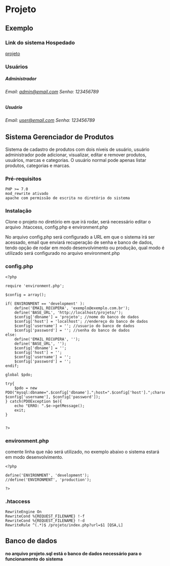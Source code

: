 # Projeto

## Exemplo

### Link do sistema Hospedado

[projeto](http://projeto.gvpadilha.com.br)

### Usuários
##### Administrador
###### Email: admin@email.com Senha: 123456789
##### Usuário
###### Email: user@email.com Senha: 123456789


## Sistema Gerenciador de Produtos

Sistema de cadastro de produtos com dois níveis de usuário, usuário administrador pode adicionar, visualizar, editar e remover produtos, usuários, marcas e categorias. O usuário normal pode apenas listar produtos, categorias e marcas.

### Pré-requisitos


```
PHP >= 7.0
mod_rewrite ativado
apache com permissão de escrita no diretório do sistema
```

### Instalação

Clone o projeto no diretório em que irá rodar, será necessário editar o arquivo .htaccess, config.php e environment.php


No arquivo config.php será configurado a URL em que o sistema irá ser acessado, email que enviará recuperação de senha e banco de dados, tendo opção de rodar em modo desenvolvimento ou produção, qual modo é utilizado será configurado no arquivo environment.php 

### config.php

```
<?php

require 'environment.php';

$config = array();

if( ENVIRONMENT == 'development' ):
    define('EMAIL_RECUPERA', 'exemplo@exemplo.com.br');
    define('BASE_URL', 'http://localhost/projeto/'); 
    $config['dbname'] = 'projeto'; //nome do banco de dados
    $config['host'] = 'localhost'; //endereço do banco de dados
    $config['username'] = ''; //usuario do banco de dados
    $config['password'] = ''; //senha do banco de dados
else:
    define('EMAIL_RECUPERA', '');
    define('BASE_URL', '');
    $config['dbname'] = '';
    $config['host'] = '';
    $config['username'] = '';
    $config['password'] = '';
endif;

global $pdo;

try{
    $pdo = new PDO("mysql:dbname=".$config['dbname'].";host=".$config['host'].";charset=utf8", $config['username'], $config['password']);
} catch(PDOException $e){
    echo "ERRO: ".$e->getMessage();
    exit;
}


?>

```

### environment.php

comente linha que não será utilizado, no exemplo abaixo o sistema estará em modo desenvolvimento.

```
<?php

define('ENVIRONMENT', 'development');
//define('ENVIRONMENT', 'production');

?>
```

### .htaccess

```
RewriteEngine On
RewriteCond %{REQUEST_FILENAME} !-f
RewriteCond %{REQUEST_FILENAME} !-d
RewriteRule ^(.*)$ /projeto/index.php?url=$1 [QSA,L]

```


## Banco de dados

#### no arquivo projeto.sql está o banco de dados necessário para o funcionamento do sistema

